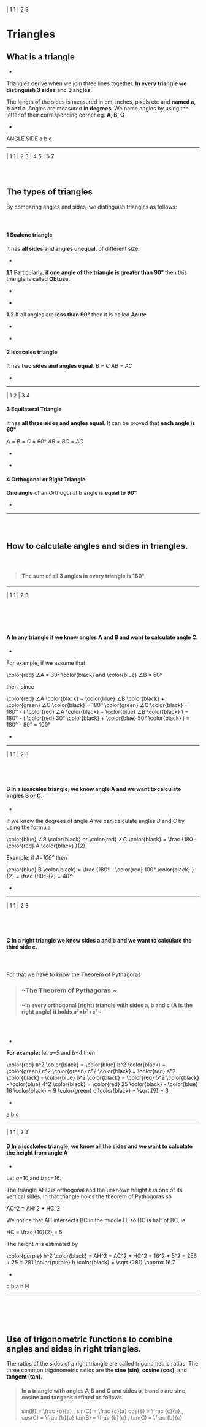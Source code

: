 
| 1 1
| 2 3

# Triangles

## What is a triangle

-

Triangles derive when we join three lines together. 
**In every triangle we distinguish 3 sides** and **3 angles**.

The length of the sides is measured in cm, inches, pixels etc and **named a, b and c**.
Angles are measured **in degrees**. We name angles by using the letter of their corresponding corner eg. **A, B, C** 

-

<f-scene grid class="fullWidthScene">
  <Triangle :points="[ [-1.5,1.5], [-1,-1.5], [1.5,0.5] ]" />
  <f-group position="0.8 0.42">
    <f-group rotation="0" >
      <f-line points="0 0, 0.3 0"></f-line>
      <f-line points="0.2 0.1, 0.3 0, 0.2 -0.1"></f-line>
    </f-group>
    <f-text position="-0.43 0" scale="0.7" :fill="color('blue')">ANGLE</f-text>
  </f-group>

  <f-group position="0.6 -1.2">
    <f-group rotation="120" >
      <f-line points="0 0, 0.3 0"></f-line>
      <f-line points="0.2 0.1, 0.3 0, 0.2 -0.1"></f-line>
    </f-group>
    <f-text position="0.3 -0.2" scale="0.7" :fill="color('blue')">SIDE</f-text>
  </f-group>

  <f-group position="0 0">
    <f-text :fill="color('green')" position="-1.5 0">a</f-text>
    <f-text :fill="color('green')" position="0.3 -0.8">b</f-text>
    <f-text :fill="color('green')" position="0.1 1.2">c</f-text>
  </f-group>
</f-scene>


---







| 1 1
| 2 3
| 4 5
| 6 7

### &nbsp;

## The types of triangles 

By comparing angles and sides, we distinguish triangles as follows: 

#### &nbsp;

#### **1** Scalene triangle

It has **all sides and angles unequal**, of different size.

-

<!-- 2/3 -->

**1.1** Particularly, **if one angle of the triangle is greater than 90°** then this triangle is called **Obtuse**.

-

<f-scene grid class="fullWidthScene">
<Triangle :points="[ [-1, -1],[1.5,-1],[-1.5, 1] ]" :angleMarkers="1" />
</f-scene>

-

<!-- 4/5 -->

**1.2** If all angles are **less than 90°** then it is called **Acute**

-

<f-scene grid class="fullWidthScene">
<Triangle :points="[ [-0.5, 1],[-1.5, -1],[1.5,-1] ]" :angleMarkers="3" />
</f-scene>

-

<!-- 6/7 -->

#### **2** Isosceles triangle

It has **two sides and angles equal**.
<var>B</var> = <var>C</var>
<var>AB</var> = <var>AC</var>

-

<f-scene grid class="fullWidthScene">
<Triangle :points="[ [0,1],[-1.5,-0.5],[1.5,-0.5] ]" :angleMarkers="3" />
</f-scene>

---


| 1 2
| 3 4

<!-- 8/9 -->

#### **3** Equilateral Triangle

It has **all three sides and angles equal**. 
It can be proved that **each angle is 60°**.

<var>A</var> = <var>B</var> = <var>C</var> = 60°
<var>AB</var> = <var>BC</var> = <var>AC</var>

-

<f-scene grid class="fullWidthScene">
<Triangle :points="[ [0,1.598],[-1.5,-1],[1.5,-1] ]" :angleMarkers="3" :angleInfo="true" />
</f-scene>

-

#### **4** Orthogonal or Right Triangle

**One angle** of an Orthogonal triangle is **equal to 90°**

-

<f-scene grid class="fullWidthScene">
<Triangle :points="[ [-1,1],[-1,-1],[1.5,-1] ]" :angleMarkers="3" />
</f-scene>


---












### &nbsp;

## How to calculate angles and sides in triangles.

#### &nbsp;

<blockquote>

<section>

<f-inline style="margin-bottom:0">

<f-fact-icon size="large" />

#### The sum of all 3 angles in every triangle is 180°

</f-inline>

</section>

</blockquote> 



<f-inline>

<f-scene grid class="fullWidthScene">
<Triangle :points="[ [0,1.598],[-1.5,-1],[1.5,-1] ]" :angleMarkers="3" angleInfo="true" />
</f-scene>

<f-scene grid class="fullWidthScene">
<Triangle :points="[ [-1,1],[-1,-1],[1,-1] ]" :angleMarkers="3" angleInfo="true" />
</f-scene>

<f-scene grid class="fullWidthScene">
<Triangle :points="[ [0.3,1.6],[-1.5,-1],[1.2,-1.2] ]" :angleMarkers="3" angleInfo="true" />
</f-scene>

</f-inline>





---

| 1 1
| 2 3

# &nbsp;

#### **A** In any triangle if we know angles A and B and want to calculate angle C. 

-

For example, if we assume that 

<f-math>
\color{red} ∠A = 30° \color{black} and \color{blue} ∠B = 50°
</f-math>

then, since

<f-math>
\color{red} ∠A \color{black} + \color{blue} ∠B \color{black} + \color{green} ∠C \color{black} = 180°
</f-math>

<f-math>
\color{green} ∠C \color{black} = 180° - ( \color{red} ∠A \color{black} + \color{blue} ∠B \color{black} ) = 180° - ( \color{red} 30° \color{black} + \color{blue} 50° \color{black} ) = 180° - 80° = 100°
</f-math>

-

<f-scene grid class="fullWidthScene">
  <Triangle :points="[ [-1.5,-0.5],[1.5,-0.5],[2.021-1.5,1.166532-0.5] ]" angleInfo="true" />
</f-scene>

---









| 1 1
| 2 3

## &nbsp;

#### **B** In a isosceles triangle, we know angle A and we want to calculate angles B or C.

-

If we know the degrees of angle <var class="red">A</var> we can calculate angles <var class="blue">B</var> and <var class="green">C</var> by using the formula 

<f-math>
  \color{blue} ∠B \color{black} or \color{red} ∠C \color{black} = \frac {180 - \color{red} A \color{black} }{2}
</f-math>

Example: if <var class="red">A=100°</var> then 

<f-math>
  \color{blue} B \color{black} = \frac {180° - \color{red} 100° \color{black} }{2} = \frac {80°}{2} = 40°
</f-math>

-

<f-scene grid class="fullWidthScene">
  <Triangle :points="[ [0,1],[-1.5,-0.8],[1.5,-0.8] ]" angleInfo="true" />
</f-scene>

---









| 1 1
| 2 3

## &nbsp;

#### **C** In a right triangle we know sides a and b and we want to calculate the third side c.

#### &nbsp;

For that we have to know the Theorem of Pythagoras

<blockquote>
<section>

<f-inline>

<f-fact-icon size="large" />

### ~The Theorem of Pythagoras:~

</f-inline>

#### ~In every orthogonal (right)  triangle with sides a, b and c (A is the right angle) it holds a²=b²+c²~

</section>
</blockquote> 


### &nbsp;

-

**For example:** let <var class="red">a=5</var> and <var class="blue">b=4</var> then 

<f-math>
  \color{red} a^2 \color{black} = \color{blue} b^2 \color{black} + \color{green} c^2
</f-math>

<f-math>
  \color{green} c^2 \color{black} = \color{red} a^2 \color{black} - \color{blue} b^2 \color{black} = \color{red} 5^2 \color{black} - \color{blue} 4^2 \color{black} = \color{red} 25 \color{black} - \color{blue} 16 \color{black} = 9
</f-math>

<f-math>
\color{green} c \color{black} = \sqrt {9} = 3
</f-math>

-

<f-scene grid class="fullWidthScene">
  <Triangle :points="[ [-0.5,-1],[1,-1],[-0.5,1] ]" :angleLabels="false" />
  <f-text :fill="color('red')" position="0.5 0.2">a</f-text>
  <f-text :fill="color('blue')" position="-0.7 0">b</f-text>
  <f-text :fill="color('green')" position="0.2 -1.2">c</f-text>
</f-scene>

---








| 1 1
| 2 3

#### **D** In a isoskeles triangle, we know all the sides and we want to calculate the height from angle A

-

Let <var class="red">a</var>=10 and <var class="blue">b</var>=<var class="green">c</var>=16. 

The triangle AHC is orthogonal and the unknown height <var class="purple">h</var> is one of its vertical sides. 
In that triangle holds the theorem of Pythogoras so 

<f-math>
  AC^2 = AH^2 + HC^2
</f-math>

We notice that AH intersects BC in the middle H, so HC is half of BC, ie. 

<f-math>
  HC = \frac {10}{2} = 5.
</f-math>

The height <var class="purple">h</var> is estimated by

<f-math>
  \color{purple} h^2 \color{black} = AH^2 = AC^2 + HC^2 = 16^2 + 5^2 = 256 + 25 = 281
  \color{purple} h \color{black} = \sqrt {281} \approx 16.7
</f-math>

-

<f-scene grid class="fullWidthScene">
  <Triangle :points="[ [0,1.5],[1,-1],[-1,-1] ]" />
  <f-line :points="[ [0,1.5],[0,-1] ]" />
  <f-box :fill="color('purple')" r="0.25" opacity="0.5" position="0.125 -0.875" />
  <f-text :fill="color('green')" position="0.7 0.3">c</f-text>
  <f-text :fill="color('blue')" position="-0.7 0.3">b</f-text>
  <f-text :fill="color('red')" position="0 -1.2">a</f-text>
  <f-text :fill="color('purple')" position="-0.2 0.3">h</f-text>
  <f-text position="-0.2 -0.9">H</f-text>
</f-scene>

---










# &nbsp;

## Use of trigonometric functions to combine angles and sides in right triangles.

The ratios of the sides of a right triangle are called trigonometric ratios. 
The three common trigonometric ratios are the **sine (sin)**, **cosine (cos)**, and **tangent (tan)**. 



<blockquote>
  <section>
<f-inline>

<f-fact-icon size="large" style="flex:1 0 100px;" />

#### In a triangle with angles A,B and C and sides a, b and c are sine, cosine and tangens defined as follows 

</f-inline>
    <f-math>
      sin(B) = \frac {b}{a} , sin(C) = \frac {c}{a}
    </f-math>
    <f-math>
      cos(B) = \frac {c}{a} , cos(C) = \frac {b}{a}
    </f-math>
    <f-math>
      tan(B) = \frac {b}{c} , tan(C) = \frac {b}{c}
    </f-math>
  </section>
</blockquote>

